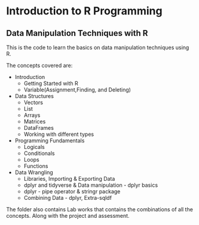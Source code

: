 # Introduction to R Programming
## Data Manipulation Techniques with R

This is the code to learn the basics on data manipulation techniques using R. 

The concepts covered are: 
- Introduction
  - Getting Started with R
  - Variable(Assignment,Finding, and Deleting)
- Data Structures
  - Vectors
  - List
  - Arrays
  - Matrices
  - DataFrames
  - Working with different types
- Programming Fundamentals
  - Logicals
  - Conditionals
  - Loops
  - Functions
- Data Wrangling
  - Libraries, Importing & Exporting Data
  - dplyr and tidyverse & Data manipulation - dplyr basics
  - dplyr - pipe operator & stringr package
  - Combining Data - dplyr, Extra-sqldf

The folder also contains Lab works that contains the combinations of all the concepts. Along with the project and assessment.
